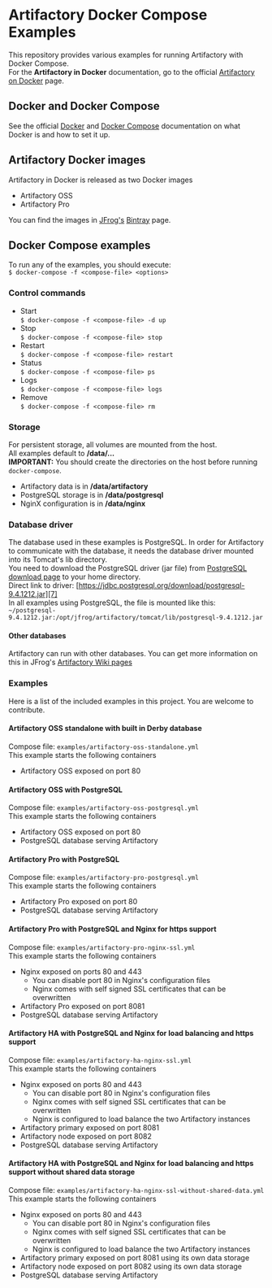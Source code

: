 # Artifactory Docker Compose Examples
This repository provides various examples for running Artifactory with Docker Compose.  
For the **Artifactory in Docker** documentation, go to the official [Artifactory on Docker][1] page.

## Docker and Docker Compose
See the official [Docker][2] and [Docker Compose][3] documentation on what Docker is and how to set it up.  
 
## Artifactory Docker images
Artifactory in Docker is released as two Docker images
- Artifactory OSS
- Artifactory Pro

You can find the images in [JFrog's][4] [Bintray][5] page.
 
## Docker Compose examples
To run any of the examples, you should execute:  
`$ docker-compose -f <compose-file> <options>`

### Control commands
- Start  
`$ docker-compose -f <compose-file> -d up`
- Stop  
`$ docker-compose -f <compose-file> stop`
- Restart  
`$ docker-compose -f <compose-file> restart`
- Status  
`$ docker-compose -f <compose-file> ps`
- Logs  
`$ docker-compose -f <compose-file> logs`
- Remove  
`$ docker-compose -f <compose-file> rm`
 
 
### Storage
For persistent storage, all volumes are mounted from the host.  
All examples default to **/data/...**  
**IMPORTANT:** You should create the directories on the host before running `docker-compose`.
- Artifactory data is in **/data/artifactory**
- PostgreSQL storage is in **/data/postgresql**
- NginX configuration is in **/data/nginx**

### Database driver
The database used in these examples is PostgreSQL. In order for Artifactory to communicate with the database, it needs the
database driver mounted into its Tomcat's lib directory.  
You need to download the PostgreSQL driver (jar file) from [PostgreSQL download page][6] to your home directory.  
Direct link to driver: [https://jdbc.postgresql.org/download/postgresql-9.4.1212.jar][7]  
In all examples using PostgreSQL, the file is mounted like this:  
`~/postgresql-9.4.1212.jar:/opt/jfrog/artifactory/tomcat/lib/postgresql-9.4.1212.jar`

#### Other databases
Artifactory can run with other databases. You can get more information on this in JFrog's [Artifactory Wiki pages][8]

### Examples
Here is a list of the included examples in this project. You are welcome to contribute.

#### Artifactory OSS standalone with built in Derby database
Compose file: `examples/artifactory-oss-standalone.yml`  
This example starts the following containers

- Artifactory OSS exposed on port 80  


#### Artifactory OSS with PostgreSQL
Compose file: `examples/artifactory-oss-postgresql.yml`  
This example starts the following containers

- Artifactory OSS exposed on port 80
- PostgreSQL database serving Artifactory   


#### Artifactory Pro with PostgreSQL 
Compose file: `examples/artifactory-pro-postgresql.yml`  
This example starts the following containers

- Artifactory Pro exposed on port 80
- PostgreSQL database serving Artifactory   


#### Artifactory Pro with PostgreSQL and Nginx for https support
Compose file: `examples/artifactory-pro-nginx-ssl.yml`  
This example starts the following containers

- Nginx exposed on ports 80 and 443
  - You can disable port 80 in Nginx's configuration files
  - Nginx comes with self signed SSL certificates that can be overwritten
- Artifactory Pro exposed on port 8081
- PostgreSQL database serving Artifactory   


#### Artifactory HA with PostgreSQL and Nginx for load balancing and https support
Compose file: `examples/artifactory-ha-nginx-ssl.yml`  
This example starts the following containers

- Nginx exposed on ports 80 and 443
  - You can disable port 80 in Nginx's configuration files
  - Nginx comes with self signed SSL certificates that can be overwritten
  - Nginx is configured to load balance the two Artifactory instances
- Artifactory primary exposed on port 8081
- Artifactory node exposed on port 8082
- PostgreSQL database serving Artifactory   


#### Artifactory HA with PostgreSQL and Nginx for load balancing and https support without shared data storage
Compose file: `examples/artifactory-ha-nginx-ssl-without-shared-data.yml`  
This example starts the following containers

- Nginx exposed on ports 80 and 443
  - You can disable port 80 in Nginx's configuration files
  - Nginx comes with self signed SSL certificates that can be overwritten
  - Nginx is configured to load balance the two Artifactory instances
- Artifactory primary exposed on port 8081 using its own data storage
- Artifactory node exposed on port 8082 using its own data storage
- PostgreSQL database serving Artifactory  





[1]: https://www.jfrog.com/confluence/display/RTF/Running+with+Docker+-+5.0
[2]: https://docs.docker.com/
[3]: https://docs.docker.com/compose/overview/
[4]: https://www.jfrog.com
[5]: https://bintray.com/jfrog
[6]: https://jdbc.postgresql.org/download.html
[7]: https://jdbc.postgresql.org/download/postgresql-9.4.1212.jar
[8]: https://www.jfrog.com/confluence/display/RTF/Welcome+to+Artifactory